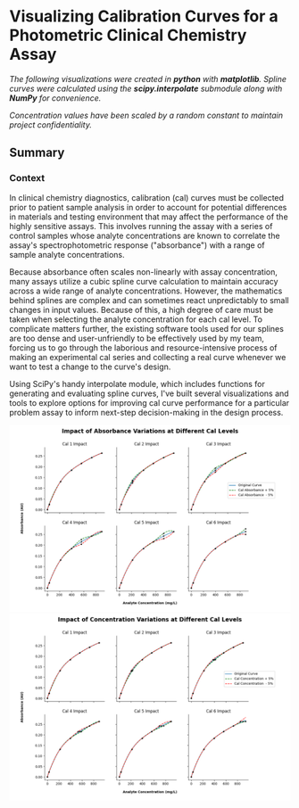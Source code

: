 # Visualizing Calibration Curves for a Photometric Clinical Chemistry Assay
*The following visualizations were created in **python** with **matplotlib**. Spline curves were 
calculated using the **scipy.interpolate** submodule along with **NumPy** for convenience.*

*Concentration values have been scaled by a random constant to maintain project confidentiality.*

## Summary
### Context
In clinical chemistry diagnostics, calibration (cal) curves must be collected prior to patient sample 
analysis in order to account for potential differences in materials and testing environment that may affect
the performance of the highly sensitive assays. This involves running the assay with a series of 
control samples whose analyte concentrations are known to correlate the assay's spectrophotometric 
response ("absorbance") with a range of sample analyte concentrations. 

Because absorbance often scales non-linearly with assay concentration, many assays utilize a cubic 
spline curve calculation to maintain accuracy across a wide range of analyte concentrations. However,
the mathematics behind splines are complex and can sometimes react unpredictably to small changes in
input values. Because of this, a high degree of care must be taken when selecting the analyte concentration
for each cal level. To complicate matters further, the existing software tools used for our splines are too dense and 
user-unfriendly to be effectively used by my team, forcing us to go through the laborious and 
resource-intensive process of making an experimental cal series and collecting a real curve whenever
we want to test a change to the curve's design. 

Using SciPy's handy interpolate module, which includes functions for generating and evaluating spline curves,
I've built several visualizations and tools to explore options for improving cal curve performance for 
a particular problem assay to inform next-step decision-making in the design process.

![Absorbance](https://github.com/arosenblum1/arosenblum1/blob/gh-pages/Portfolio/CalCurves/abs.png?raw=true)
![Concentration](https://github.com/arosenblum1/arosenblum1/blob/gh-pages/Portfolio/CalCurves/conc.png?raw=true)
